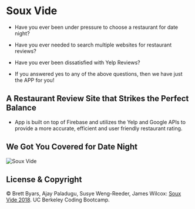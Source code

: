 # Soux Vide


- Have you ever been under pressure to choose a restaurant for date night?

- Have you ever needed to search multiple websites for restaurant reviews?

- Have you ever been dissatisfied with Yelp Reviews?

- If you answered yes to any of the above questions, then we have just the APP for you!


## A Restaurant Review Site that Strikes the Perfect Balance 

- App is built on top of Firebase and utilizes the Yelp and Google APIs to provide a more accurate, efficient and user friendly restaurant rating.


## We Got You Covered for Date Night

![Soux Vide](assets/images/Sous-Vide.gif "Soux Vide")


## License & Copyright

&copy; Brett Byars, Ajay Paladugu, Susye Weng-Reeder, James Wilcox: [Soux Vide 2018](https://eveasian88.github.io/Soux-Vide2/). UC Berkeley Coding Bootcamp.
